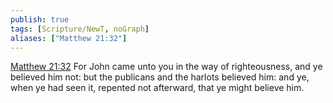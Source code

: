```yaml
---
publish: true
tags: [Scripture/NewT, noGraph]
aliases: ["Matthew 21:32"]
---
```

[Matthew 21:32](https://churchofjesuschrist.org/study/scriptures/nt/matt/21?lang=eng&id=p32#p32) For John came unto you in the way of righteousness, and ye believed him not: but the publicans and the harlots believed him: and ye, when ye had seen it, repented not afterward, that ye might believe him.

